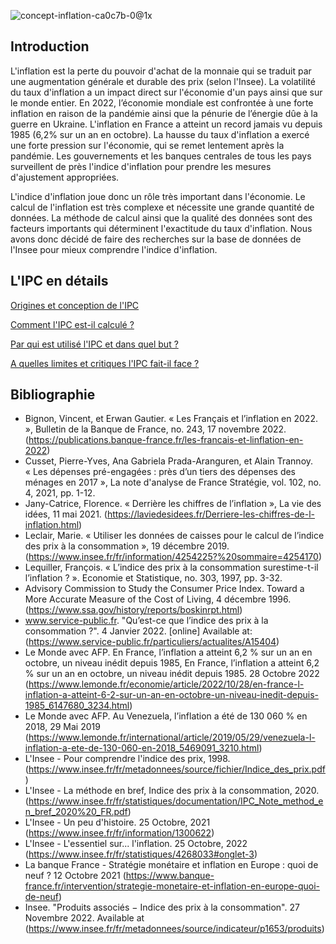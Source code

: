 
![concept-inflation-ca0c7b-0@1x](https://user-images.githubusercontent.com/118843717/204086325-4ae1ba6e-109c-4ee6-81e2-a31fb9232706.jpeg)


## Introduction

L'inflation est la perte du pouvoir d'achat de la monnaie qui se traduit par une augmentation générale et durable des prix (selon l'Insee). La volatilité du taux d'inflation a un impact direct sur l'économie d'un pays ainsi que sur le monde entier. En 2022, l’économie mondiale est confrontée à une forte inflation en raison de la pandémie ainsi que la pénurie de l’énergie dûe à la guerre en Ukraine. L'inflation en France a atteint un record jamais vu depuis 1985 (6,2% sur un an en octobre). La hausse du taux d'inflation a exercé une forte pression sur l'économie, qui se remet lentement après la pandémie. Les gouvernements et les banques centrales de tous les pays surveillent de près l'indice d'inflation pour prendre les mesures d'ajustement appropriées.

L'indice d'inflation joue donc un rôle très important dans l'économie. Le calcul de l'inflation est très complexe et nécessite une grande quantité de données. La méthode de calcul ainsi que la qualité des données sont des facteurs importants qui déterminent l'exactitude du taux d'inflation. Nous avons donc décidé de faire des recherches sur la base de données de l'Insee pour mieux comprendre l'indice d'inflation.

## L'IPC en détails

[Origines et conception de l'IPC](https://alexisdelobbe.github.io/enquete_vie_sociale_donnees/parties/origines_et_conception.html)

[Comment l'IPC est-il calculé ?](https://alexisdelobbe.github.io/enquete_vie_sociale_donnees/parties/calcul_IPC.html)

[Par qui est utilisé l'IPC et dans quel but ?](https://alexisdelobbe.github.io/enquete_vie_sociale_donnees/parties/utilisation_IPC.html)

[A quelles limites et critiques l'IPC fait-il face ?](https://alexisdelobbe.github.io/enquete_vie_sociale_donnees/parties/limites_IPC.html)
 
## Bibliographie

- Bignon, Vincent, et Erwan Gautier. « Les Français et l’inflation en 2022. », Bulletin de la Banque de France, no. 243, 17 novembre 2022. (https://publications.banque-france.fr/les-francais-et-linflation-en-2022)
- Cusset, Pierre-Yves, Ana Gabriela Prada-Aranguren, et Alain Trannoy. « Les dépenses pré-engagées : près d’un tiers des dépenses des ménages en 2017 », La note d'analyse de France Stratégie, vol. 102, no. 4, 2021, pp. 1-12. 
- Jany-Catrice, Florence. « Derrière les chiffres de l’inflation », La vie des idées, 11 mai 2021. (https://laviedesidees.fr/Derriere-les-chiffres-de-l-inflation.html)
- Leclair, Marie. « Utiliser les données de caisses pour le calcul de l’indice des prix à la consommation », 19 décembre 2019. (https://www.insee.fr/fr/information/4254225?%20sommaire=4254170)
- Lequiller, François. « L’indice des prix à la consommation surestime-t-il l’inflation ? ». Economie et Statistique, no. 303, 1997, pp. 3-32.
- Advisory Commission to Study the Consumer Price Index. Toward a More Accurate Measure of the Cost of Living, 4 décembre 1996. (https://www.ssa.gov/history/reports/boskinrpt.html)
- www.service-public.fr. "Qu’est-ce que l’indice des prix à la consommation ?". 4 Janvier 2022. [online] Available at: (https://www.service-public.fr/particuliers/actualites/A15404)
- Le Monde avec AFP. En France, l’inflation a atteint 6,2 % sur un an en octobre, un niveau inédit depuis 1985, En France, l’inflation a atteint 6,2 % sur un an en octobre, un niveau inédit depuis 1985. 28 Octobre 2022 (https://www.lemonde.fr/economie/article/2022/10/28/en-france-l-inflation-a-atteint-6-2-sur-un-an-en-octobre-un-niveau-inedit-depuis-1985_6147680_3234.html)
- Le Monde avec AFP. Au Venezuela, l’inflation a été de 130 060 % en 2018, 29 Mai 2019 (https://www.lemonde.fr/international/article/2019/05/29/venezuela-l-inflation-a-ete-de-130-060-en-2018_5469091_3210.html)
- L'Insee - Pour comprendre l'indice des prix, 1998. (https://www.insee.fr/fr/metadonnees/source/fichier/Indice_des_prix.pdf)
- L'Insee - La méthode en bref, Indice des prix à la consommation, 2020. (https://www.insee.fr/fr/statistiques/documentation/IPC_Note_method_en_bref_2020%20_FR.pdf)
- L'Insee - Un peu d'histoire. 25 Octobre, 2021 (https://www.insee.fr/fr/information/1300622)
- L'Insee - L'essentiel sur... l'inflation. 25 Octobre, 2022 (https://www.insee.fr/fr/statistiques/4268033#onglet-3)
- La banque France - Stratégie monétaire et inflation en Europe : quoi de neuf ? 12 Octobre 2021 (https://www.banque-france.fr/intervention/strategie-monetaire-et-inflation-en-europe-quoi-de-neuf)
- Insee. "Produits associés − Indice des prix à la consommation". 27 Novembre 2022. Available at (https://www.insee.fr/fr/metadonnees/source/indicateur/p1653/produits)
 
